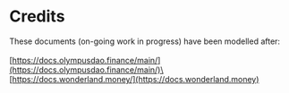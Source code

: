 # Credits

These documents (on-going work in progress) have been modelled after:\
\
[https://docs.olympusdao.finance/main/](https://docs.olympusdao.finance/main/)\
[https://docs.wonderland.money/](https://docs.wonderland.money)
